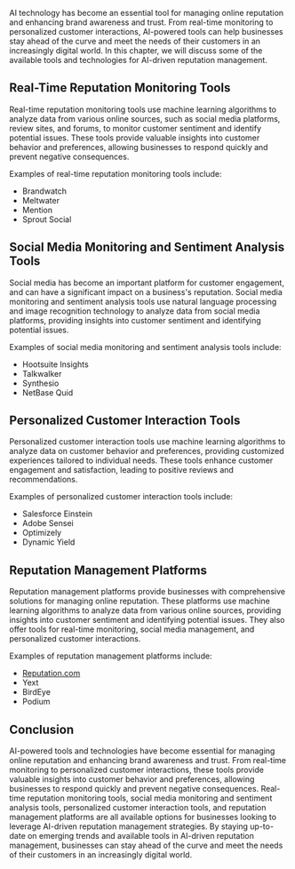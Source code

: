 
AI technology has become an essential tool for managing online reputation and enhancing brand awareness and trust. From real-time monitoring to personalized customer interactions, AI-powered tools can help businesses stay ahead of the curve and meet the needs of their customers in an increasingly digital world. In this chapter, we will discuss some of the available tools and technologies for AI-driven reputation management.

Real-Time Reputation Monitoring Tools
-------------------------------------

Real-time reputation monitoring tools use machine learning algorithms to analyze data from various online sources, such as social media platforms, review sites, and forums, to monitor customer sentiment and identify potential issues. These tools provide valuable insights into customer behavior and preferences, allowing businesses to respond quickly and prevent negative consequences.

Examples of real-time reputation monitoring tools include:

* Brandwatch
* Meltwater
* Mention
* Sprout Social

Social Media Monitoring and Sentiment Analysis Tools
----------------------------------------------------

Social media has become an important platform for customer engagement, and can have a significant impact on a business's reputation. Social media monitoring and sentiment analysis tools use natural language processing and image recognition technology to analyze data from social media platforms, providing insights into customer sentiment and identifying potential issues.

Examples of social media monitoring and sentiment analysis tools include:

* Hootsuite Insights
* Talkwalker
* Synthesio
* NetBase Quid

Personalized Customer Interaction Tools
---------------------------------------

Personalized customer interaction tools use machine learning algorithms to analyze data on customer behavior and preferences, providing customized experiences tailored to individual needs. These tools enhance customer engagement and satisfaction, leading to positive reviews and recommendations.

Examples of personalized customer interaction tools include:

* Salesforce Einstein
* Adobe Sensei
* Optimizely
* Dynamic Yield

Reputation Management Platforms
-------------------------------

Reputation management platforms provide businesses with comprehensive solutions for managing online reputation. These platforms use machine learning algorithms to analyze data from various online sources, providing insights into customer sentiment and identifying potential issues. They also offer tools for real-time monitoring, social media management, and personalized customer interactions.

Examples of reputation management platforms include:

* [Reputation.com](http://Reputation.com)
* Yext
* BirdEye
* Podium

Conclusion
----------

AI-powered tools and technologies have become essential for managing online reputation and enhancing brand awareness and trust. From real-time monitoring to personalized customer interactions, these tools provide valuable insights into customer behavior and preferences, allowing businesses to respond quickly and prevent negative consequences. Real-time reputation monitoring tools, social media monitoring and sentiment analysis tools, personalized customer interaction tools, and reputation management platforms are all available options for businesses looking to leverage AI-driven reputation management strategies. By staying up-to-date on emerging trends and available tools in AI-driven reputation management, businesses can stay ahead of the curve and meet the needs of their customers in an increasingly digital world.

